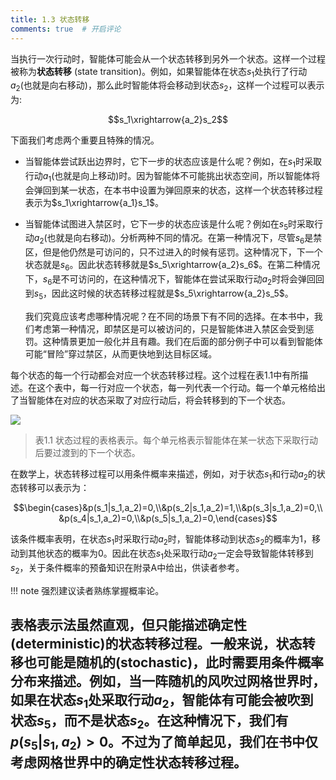 ```yaml
---
title: 1.3 状态转移
comments: true  # 开启评论
---
```

当执行一次行动时，智能体可能会从一个状态转移到另外一个状态。这样一个过程被称为**状态转移** (state transition)。例如，如果智能体在状态$s_1$处执行了行动$a_2$(也就是向右移动)，那么此时智能体将会移动到状态$s_2$，这样一个过程可以表示为:

$$s_1\xrightarrow{a_2}s_2$$

下面我们考虑两个重要且特殊的情况。

- 当智能体尝试跃出边界时，它下一步的状态应该是什么呢？例如，在$s_1$时采取行动$a_1$(也就是向上移动)时。因为智能体不可能挑出状态空间，所以智能体将会弹回到某一状态，在本书中设置为弹回原来的状态，这样一个状态转移过程表示为$s_1\xrightarrow{a_1}s_1$。
  
- 当智能体试图进入禁区时，它下一步的状态应该是什么呢？例如在$s_5$时采取行动$a_2$(也就是向右移动)。分析两种不同的情况。在第一种情况下，尽管$s_6$是禁区，但是他仍然是可访问的，只不过进入的时候有惩罚。这种情况下，下一个状态就是$s_6$。因此状态转移就是$s_5\xrightarrow{a_2}s_6$。在第二种情况下，$s_6$是不可访问的，在这种情况下，智能体在尝试采取行动$a_2$时将会弹回回到$s_5$，因此这时候的状态转移过程就是$s_5\xrightarrow{a_2}s_5$。

    我们究竟应该考虑哪种情况呢？在不同的场景下有不同的选择。在本书中，我们考虑第一种情况，即禁区是可以被访问的，只是智能体进入禁区会受到惩罚。这种情景更加一般化并且有趣。我们在后面的部分例子中可以看到智能体可能“冒险”穿过禁区，从而更快地到达目标区域。

每个状态的每一个行动都会对应一个状态转移过程。这个过程在表$1.1$中有所描述。在这个表中，每一行对应一个状态，每一列代表一个行动。每一个单元格给出了当智能体在对应的状态采取了对应行动后，将会转移到的下一个状态。

 ![](../img/01/3.png)

 > 表1.1 状态过程的表格表示。每个单元格表示智能体在某一状态下采取行动后要过渡到的下一个状态。

在数学上，状态转移过程可以用条件概率来描述，例如，对于状态$s_1$和行动$a_2$的状态转移可以表示为： 

$$\begin{cases}&p(s_1|s_1,a_2)=0,\\&p(s_2|s_1,a_2)=1,\\&p(s_3|s_1,a_2)=0,\\&p(s_4|s_1,a_2)=0,\\&p(s_5|s_1,a_2)=0,\end{cases}$$

该条件概率表明，在状态$s_1$时采取行动$a_2$时，智能体移动到状态$s_2$的概率为$1$，移动到其他状态的概率为$0$。因此在状态$s_1$处采取行动$a_2$一定会导致智能体转移到$s_2$，关于条件概率的预备知识在附录A中给出，供读者参考。

!!! note
    强烈建议读者熟练掌握概率论。

表格表示法虽然直观，但只能描述**确定性**(deterministic)的状态转移过程。一般来说，状态转移也可能是**随机的**(stochastic)，此时需要用条件概率分布来描述。例如，当一阵随机的风吹过网格世界时，如果在状态$s_1$处采取行动$a_2$，智能体有可能会被吹到状态$s_5$，而不是状态$s_2$。在这种情况下，我们有$p(s_5|s_1,a_2)>0$。不过为了简单起见，我们在书中仅考虑网格世界中的确定性状态转移过程。
---